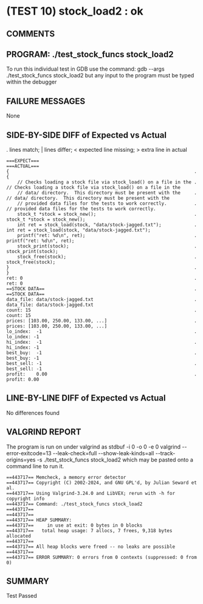 (TEST 10) stock_load2 : ok
==========================

COMMENTS
--------


PROGRAM: ./test_stock_funcs stock_load2
---------------------------------------
To run this individual test in GDB use the command:
  gdb --args ./test_stock_funcs stock_load2
but any input to the program must be typed within the debugger

FAILURE MESSAGES
----------------
None

SIDE-BY-SIDE DIFF of Expected vs Actual
---------------------------------------
. lines match; | lines differ; < expected line missing; > extra line in actual

```sdiff
===EXPECT===                                                           ===ACTUAL===
{                                                                    . {
    // Checks loading a stock file via stock_load() on a file in the .     // Checks loading a stock file via stock_load() on a file in the
    // data/ directory.  This directory must be present with the     .     // data/ directory.  This directory must be present with the
    // provided data files for the tests to work correctly.          .     // provided data files for the tests to work correctly.
    stock_t *stock = stock_new();                                    .     stock_t *stock = stock_new();
    int ret = stock_load(stock, "data/stock-jagged.txt");            .     int ret = stock_load(stock, "data/stock-jagged.txt");
    printf("ret: %d\n", ret);                                        .     printf("ret: %d\n", ret);
    stock_print(stock);                                              .     stock_print(stock);
    stock_free(stock);                                               .     stock_free(stock);
}                                                                    . }
ret: 0                                                               . ret: 0
==STOCK DATA==                                                       . ==STOCK DATA==
data_file: data/stock-jagged.txt                                     . data_file: data/stock-jagged.txt
count: 15                                                            . count: 15
prices: [103.00, 250.00, 133.00, ...]                                . prices: [103.00, 250.00, 133.00, ...]
lo_index:  -1                                                        . lo_index: -1
hi_index:  -1                                                        . hi_index: -1
best_buy:  -1                                                        . best_buy: -1
best_sell: -1                                                        . best_sell: -1
profit:    0.00                                                      . profit: 0.00

```

LINE-BY-LINE DIFF of Expected vs Actual
---------------------------------------
No differences found

VALGRIND REPORT
---------------
The program is run on under valgrind as
  stdbuf -i 0 -o 0 -e 0 valgrind --error-exitcode=13 --leak-check=full --show-leak-kinds=all --track-origins=yes -s ./test_stock_funcs stock_load2
which may be pasted onto a command line to run it.

```
==443717== Memcheck, a memory error detector
==443717== Copyright (C) 2002-2024, and GNU GPL'd, by Julian Seward et al.
==443717== Using Valgrind-3.24.0 and LibVEX; rerun with -h for copyright info
==443717== Command: ./test_stock_funcs stock_load2
==443717== 
==443717== 
==443717== HEAP SUMMARY:
==443717==     in use at exit: 0 bytes in 0 blocks
==443717==   total heap usage: 7 allocs, 7 frees, 9,318 bytes allocated
==443717== 
==443717== All heap blocks were freed -- no leaks are possible
==443717== 
==443717== ERROR SUMMARY: 0 errors from 0 contexts (suppressed: 0 from 0)
```

SUMMARY
-------
Test Passed

